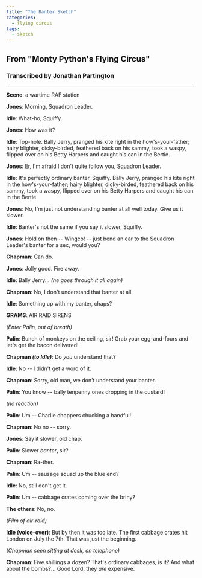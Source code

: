 ```yaml
---
title: "The Banter Sketch"
categories:
  - flying circus
tags:
  - sketch
---
```


## From "Monty Python's Flying Circus"
### Transcribed by Jonathan Partington

---

**Scene**: a wartime RAF station
 
**Jones**: Morning, Squadron Leader.

**Idle**: What-ho, Squiffy.

**Jones**: How was it?

**Idle**: Top-hole. Bally Jerry, pranged his kite right in the how's-your-father; hairy blighter, dicky-birded, feathered back on his sammy, took a waspy, flipped over on his Betty Harpers and caught his can in the Bertie.

**Jones**: Er, I'm afraid I don't quite follow you, Squadron Leader.

**Idle**: It's perfectly ordinary banter, Squiffy. Bally Jerry, pranged his kite right in the how's-your-father; hairy blighter, dicky-birded, feathered back on his sammy, took a waspy, flipped over on his Betty Harpers and caught his can in the Bertie.

**Jones**: No, I'm just not understanding banter at all well today. Give us it slower.

**Idle**: Banter's not the same if you say it slower, Squiffy.

**Jones**: Hold on then -- Wingco! -- just bend an ear to the Squadron Leader's banter for a sec, would you?

**Chapman**: Can do.

**Jones**: Jolly good. Fire away.

**Idle**:	Bally Jerry... _(he goes through it all again)_

**Chapman**: No, I don't understand that banter at all.

**Idle**:	Something up with my banter, chaps?
 
**GRAMS**: AIR RAID SIRENS

_(Enter Palin, out of breath)_
 
**Palin**: Bunch of monkeys on the ceiling, sir! Grab your egg-and-fours and let's get the bacon delivered!

**Chapman _(to Idle)_**: Do *you* understand that?

**Idle**: No -- I didn't get a word of it.

**Chapman**: Sorry, old man, we don't understand your banter.

**Palin**: You know -- bally tenpenny ones dropping in the custard!

_(no reaction)_

**Palin**: Um -- Charlie choppers chucking a handful!

**Chapman**: No no -- sorry.

**Jones**: Say it slower, old chap.

**Palin**: Slower *banter*, sir?

**Chapman**: Ra-ther.

**Palin**: Um -- sausage squad up the blue end?

**Idle**: No, still don't get it.

**Palin**: Um -- cabbage crates coming over the briny?

**The others**: No, no.
 
_(Film of air-raid)_
 
**Idle (voice-over)**: But by then it was too late. The first cabbage crates hit London on July the 7th. That was just the beginning.
 
_(Chapman seen sitting at desk, on telephone)_
 
**Chapman**: Five shillings a dozen? That's ordinary cabbages, is it? And what about the bombs?... Good Lord, they _are_ expensive.